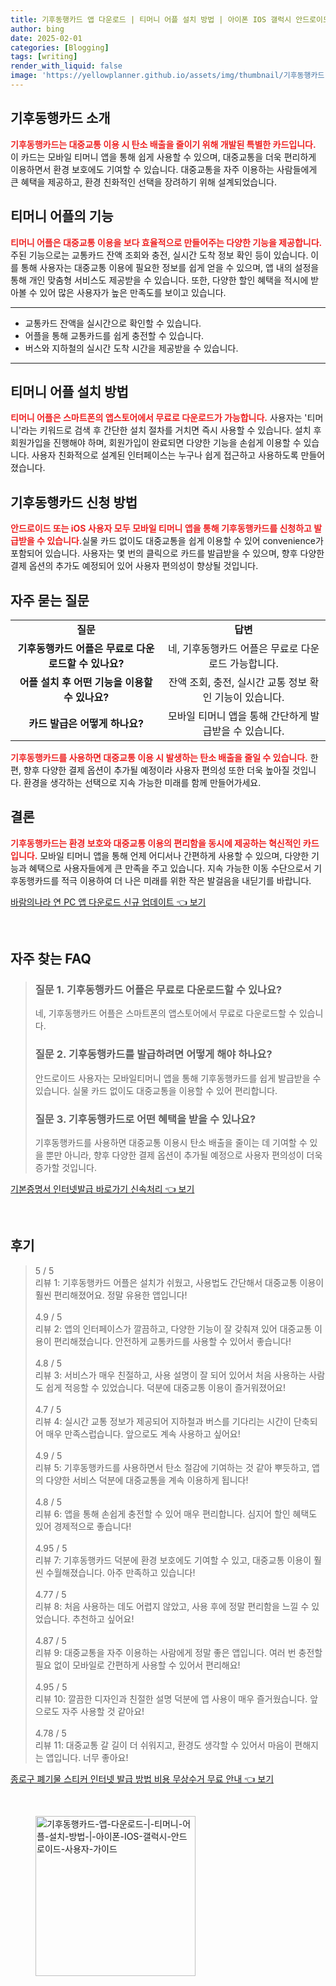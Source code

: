 ```yaml
---
title: 기후동행카드 앱 다운로드 | 티머니 어플 설치 방법 | 아이폰 IOS 갤럭시 안드로이드 사용자 가이드
author: bing
date: 2025-02-01
categories: [Blogging]
tags: [writing]
render_with_liquid: false
image: 'https://yellowplanner.github.io/assets/img/thumbnail/기후동행카드-앱-다운로드-|-티머니-어플-설치-방법-|-아이폰-IOS-갤럭시-안드로이드-사용자-가이드.webp'
---
```



<h2 id='기후동행카드소개'>기후동행카드 소개</h2>

<p><b><span style="color: #ee2323;">기후동행카드는 대중교통 이용 시 탄소 배출을 줄이기 위해 개발된 특별한 카드입니다.</span></b> 이 카드는 모바일 티머니 앱을 통해 쉽게 사용할 수 있으며, 대중교통을 더욱 편리하게 이용하면서 환경 보호에도 기여할 수 있습니다. 대중교통을 자주 이용하는 사람들에게 큰 혜택을 제공하고, 환경 친화적인 선택을 장려하기 위해 설계되었습니다.</p>

<h2 id='티머니어플기능'>티머니 어플의 기능</h2>

<p><b><span style="color: #ee2323;">티머니 어플은 대중교통 이용을 보다 효율적으로 만들어주는 다양한 기능을 제공합니다.</span></b> 주된 기능으로는 교통카드 잔액 조회와 충전, 실시간 도착 정보 확인 등이 있습니다. 이를 통해 사용자는 대중교통 이용에 필요한 정보를 쉽게 얻을 수 있으며, 앱 내의 설정을 통해 개인 맞춤형 서비스도 제공받을 수 있습니다. 또한, 다양한 할인 혜택을 적시에 받아볼 수 있어 많은 사용자가 높은 만족도를 보이고 있습니다.</p>

<hr />

<ul>
    <li>교통카드 잔액을 실시간으로 확인할 수 있습니다.</li>
    <li>어플을 통해 교통카드를 쉽게 충전할 수 있습니다.</li>
    <li>버스와 지하철의 실시간 도착 시간을 제공받을 수 있습니다.</li>
</ul>

<hr />

<h2 id='티머니설치방법'>티머니 어플 설치 방법</h2>

<p><b><span style="color: #ee2323;">티머니 어플은 스마트폰의 앱스토어에서 무료로 다운로드가 가능합니다.</span></b> 사용자는 '티머니'라는 키워드로 검색 후 간단한 설치 절차를 거치면 즉시 사용할 수 있습니다. 설치 후 회원가입을 진행해야 하며, 회원가입이 완료되면 다양한 기능을 손쉽게 이용할 수 있습니다. 사용자 친화적으로 설계된 인터페이스는 누구나 쉽게 접근하고 사용하도록 만들어졌습니다.</p>

<h2 id='기후동행카드신청방법'>기후동행카드 신청 방법</h2>

<p><b><span style="color: #ee2323;">안드로이드 또는 iOS 사용자 모두 모바일 티머니 앱을 통해 기후동행카드를 신청하고 발급받을 수 있습니다.</span></b>실물 카드 없이도 대중교통을 쉽게 이용할 수 있어 convenience가 포함되어 있습니다. 사용자는 몇 번의 클릭으로 카드를 발급받을 수 있으며, 향후 다양한 결제 옵션의 추가도 예정되어 있어 사용자 편의성이 향상될 것입니다.</p>

<h2 id='자주묻는질문'>자주 묻는 질문</h2>

<table>
    <tr>
        <td style="text-align: center; height: 17px;"><b>질문</b></td>
        <td style="text-align: center; height: 17px;"><b>답변</b></td>
    </tr>
    <tr>
        <td style="text-align: center; height: 17px;"><b>기후동행카드 어플은 무료로 다운로드할 수 있나요?</b></td>
        <td style="text-align: center; height: 17px;">네, 기후동행카드 어플은 무료로 다운로드 가능합니다.</td>
    </tr>
    <tr>
        <td style="text-align: center; height: 17px;"><b>어플 설치 후 어떤 기능을 이용할 수 있나요?</b></td>
        <td style="text-align: center; height: 17px;">잔액 조회, 충전, 실시간 교통 정보 확인 기능이 있습니다.</td>
    </tr>
    <tr>
        <td style="text-align: center; height: 17px;"><b>카드 발급은 어떻게 하나요?</b></td>
        <td style="text-align: center; height: 17px;">모바일 티머니 앱을 통해 간단하게 발급받을 수 있습니다.</td>
    </tr>
</table>

<p><b><span style="color: #ee2323;">기후동행카드를 사용하면 대중교통 이용 시 발생하는 탄소 배출을 줄일 수 있습니다.</span></b> 한편, 향후 다양한 결제 옵션이 추가될 예정이라 사용자 편의성 또한 더욱 높아질 것입니다. 환경을 생각하는 선택으로 지속 가능한 미래를 함께 만들어가세요.</p>

<h2 id='결론'>결론</h2>

<p><b><span style="color: #ee2323;">기후동행카드는 환경 보호와 대중교통 이용의 편리함을 동시에 제공하는 혁신적인 카드입니다.</span></b> 모바일 티머니 앱을 통해 언제 어디서나 간편하게 사용할 수 있으며, 다양한 기능과 혜택으로 사용자들에게 큰 만족을 주고 있습니다. 지속 가능한 이동 수단으로서 기후동행카드를 적극 이용하여 더 나은 미래를 위한 작은 발걸음을 내딛기를 바랍니다.</p>


<p><a class="click-button" title="바람의나라 연 PC 앱 다운로드 신규 업데이트" href="https://yellowplanner.github.io/posts/%EB%B0%94%EB%9E%8C%EC%9D%98%EB%82%98%EB%9D%BC-%EC%97%B0-PC-%EC%95%B1-%EB%8B%A4%EC%9A%B4%EB%A1%9C%EB%93%9C-%EC%8B%A0%EA%B7%9C-%EC%97%85%EB%8D%B0%EC%9D%B4%ED%8A%B8/" rel="dofollow">바람의나라 연 PC 앱 다운로드 신규 업데이트 👈 보기</a></p><br>
<h2 id='자주_찾는_FAQ'>자주 찾는 FAQ</h2>
<div itemscope="" itemtype="https://schema.org/FAQPage"> 
<blockquote> 
<div itemscope="" itemprop="mainEntity" itemtype="https://schema.org/Question"> 
<h3 itemprop="name">질문 1. 기후동행카드 어플은 무료로 다운로드할 수 있나요?</h3> 
<div itemscope="" itemprop="acceptedAnswer" itemtype="https://schema.org/Answer"> 
<span itemprop="text"> 
<p>네, 기후동행카드 어플은 스마트폰의 앱스토어에서 무료로 다운로드할 수 있습니다.</p> 
</span> 
</div> 
</div> 

<div itemscope="" itemprop="mainEntity" itemtype="https://schema.org/Question"> 
<h3 itemprop="name">질문 2. 기후동행카드를 발급하려면 어떻게 해야 하나요?</h3> 
<div itemscope="" itemprop="acceptedAnswer" itemtype="https://schema.org/Answer"> 
<span itemprop="text"> 
<p>안드로이드 사용자는 모바일티머니 앱을 통해 기후동행카드를 쉽게 발급받을 수 있습니다. 실물 카드 없이도 대중교통을 이용할 수 있어 편리합니다.</p> 
</span> 
</div> 
</div> 

<div itemscope="" itemprop="mainEntity" itemtype="https://schema.org/Question"> 
<h3 itemprop="name">질문 3. 기후동행카드로 어떤 혜택을 받을 수 있나요?</h3> 
<div itemscope="" itemprop="acceptedAnswer" itemtype="https://schema.org/Answer"> 
<span itemprop="text"> 
<p>기후동행카드를 사용하면 대중교통 이용시 탄소 배출을 줄이는 데 기여할 수 있을 뿐만 아니라, 향후 다양한 결제 옵션이 추가될 예정으로 사용자 편의성이 더욱 증가할 것입니다.</p> 
</span> 
</div> 
</div> 
</blockquote> 
</div>
<p><a class="click-button" title="기본증명서 인터넷발급 바로가기 신속처리" href="https://yellowplanner.github.io/posts/%EA%B8%B0%EB%B3%B8%EC%A6%9D%EB%AA%85%EC%84%9C-%EC%9D%B8%ED%84%B0%EB%84%B7%EB%B0%9C%EA%B8%89-%EB%B0%94%EB%A1%9C%EA%B0%80%EA%B8%B0-%EC%8B%A0%EC%86%8D%EC%B2%98%EB%A6%AC/" rel="dofollow">기본증명서 인터넷발급 바로가기 신속처리 👈 보기</a></p><br>
<h2 id='후기'>후기</h2>
<div itemscope itemtype="https://schema.org/Product">
  <blockquote>
  <div itemprop="review" itemscope itemtype="https://schema.org/Review">
      <div itemprop="reviewRating" itemscope itemtype="https://schema.org/Rating"> <span itemprop="ratingValue">5</span> / <span itemprop="bestRating">5</span> </div>
      <span itemprop="reviewBody">리뷰 1: 기후동행카드 어플은 설치가 쉬웠고, 사용법도 간단해서 대중교통 이용이 훨씬 편리해졌어요. 정말 유용한 앱입니다!</span>
  </div>
  <br>
  <div itemprop="review" itemscope itemtype="https://schema.org/Review">
      <div itemprop="reviewRating" itemscope itemtype="https://schema.org/Rating"> <span itemprop="ratingValue">4.9</span> / <span itemprop="bestRating">5</span> </div>
      <span itemprop="reviewBody">리뷰 2: 앱의 인터페이스가 깔끔하고, 다양한 기능이 잘 갖춰져 있어 대중교통 이용이 편리해졌습니다. 안전하게 교통카드를 사용할 수 있어서 좋습니다!</span>
  </div>
  <br>
  <div itemprop="review" itemscope itemtype="https://schema.org/Review">
      <div itemprop="reviewRating" itemscope itemtype="https://schema.org/Rating"> <span itemprop="ratingValue">4.8</span> / <span itemprop="bestRating">5</span> </div>
      <span itemprop="reviewBody">리뷰 3: 서비스가 매우 친절하고, 사용 설명이 잘 되어 있어서 처음 사용하는 사람도 쉽게 적응할 수 있었습니다. 덕분에 대중교통 이용이 즐거워졌어요!</span>
  </div>
  <br>
  <div itemprop="review" itemscope itemtype="https://schema.org/Review">
      <div itemprop="reviewRating" itemscope itemtype="https://schema.org/Rating"> <span itemprop="ratingValue">4.7</span> / <span itemprop="bestRating">5</span> </div>
      <span itemprop="reviewBody">리뷰 4: 실시간 교통 정보가 제공되어 지하철과 버스를 기다리는 시간이 단축되어 매우 만족스럽습니다. 앞으로도 계속 사용하고 싶어요!</span>
  </div>
  <br>
  <div itemprop="review" itemscope itemtype="https://schema.org/Review">
      <div itemprop="reviewRating" itemscope itemtype="https://schema.org/Rating"> <span itemprop="ratingValue">4.9</span> / <span itemprop="bestRating">5</span> </div>
      <span itemprop="reviewBody">리뷰 5: 기후동행카드를 사용하면서 탄소 절감에 기여하는 것 같아 뿌듯하고, 앱의 다양한 서비스 덕분에 대중교통을 계속 이용하게 됩니다!</span>
  </div>
  <br>
  <div itemprop="review" itemscope itemtype="https://schema.org/Review">
      <div itemprop="reviewRating" itemscope itemtype="https://schema.org/Rating"> <span itemprop="ratingValue">4.8</span> / <span itemprop="bestRating">5</span> </div>
      <span itemprop="reviewBody">리뷰 6: 앱을 통해 손쉽게 충전할 수 있어 매우 편리합니다. 심지어 할인 혜택도 있어 경제적으로 좋습니다!</span>
  </div>
  <br>
  <div itemprop="review" itemscope itemtype="https://schema.org/Review">
      <div itemprop="reviewRating" itemscope itemtype="https://schema.org/Rating"> <span itemprop="ratingValue">4.95</span> / <span itemprop="bestRating">5</span> </div>
      <span itemprop="reviewBody">리뷰 7: 기후동행카드 덕분에 환경 보호에도 기여할 수 있고, 대중교통 이용이 훨씬 수월해졌습니다. 아주 만족하고 있습니다!</span>
  </div>
  <br>
  <div itemprop="review" itemscope itemtype="https://schema.org/Review">
      <div itemprop="reviewRating" itemscope itemtype="https://schema.org/Rating"> <span itemprop="ratingValue">4.77</span> / <span itemprop="bestRating">5</span> </div>
      <span itemprop="reviewBody">리뷰 8: 처음 사용하는 데도 어렵지 않았고, 사용 후에 정말 편리함을 느낄 수 있었습니다. 추천하고 싶어요!</span>
  </div>
  <br>
  <div itemprop="review" itemscope itemtype="https://schema.org/Review">
      <div itemprop="reviewRating" itemscope itemtype="https://schema.org/Rating"> <span itemprop="ratingValue">4.87</span> / <span itemprop="bestRating">5</span> </div>
      <span itemprop="reviewBody">리뷰 9: 대중교통을 자주 이용하는 사람에게 정말 좋은 앱입니다. 여러 번 충전할 필요 없이 모바일로 간편하게 사용할 수 있어서 편리해요!</span>
  </div>
  <br>
  <div itemprop="review" itemscope itemtype="https://schema.org/Review">
      <div itemprop="reviewRating" itemscope itemtype="https://schema.org/Rating"> <span itemprop="ratingValue">4.95</span> / <span itemprop="bestRating">5</span> </div>
      <span itemprop="reviewBody">리뷰 10: 깔끔한 디자인과 친절한 설명 덕분에 앱 사용이 매우 즐거웠습니다. 앞으로도 자주 사용할 것 같아요!</span>
  </div>
  <br>
  <div itemprop="review" itemscope itemtype="https://schema.org/Review">
      <div itemprop="reviewRating" itemscope itemtype="https://schema.org/Rating"> <span itemprop="ratingValue">4.78</span> / <span itemprop="bestRating">5</span> </div>
      <span itemprop="reviewBody">리뷰 11: 대중교통 갈 길이 더 쉬워지고, 환경도 생각할 수 있어서 마음이 편해지는 앱입니다. 너무 좋아요!</span>
  </div>
  </blockquote>
</div>
<p><a class="click-button" title="종로구 폐기물 스티커 인터넷 발급 방법 비용 무상수거 무료 안내" href="https://yellowplanner.github.io/posts/%EC%A2%85%EB%A1%9C%EA%B5%AC-%ED%8F%90%EA%B8%B0%EB%AC%BC-%EC%8A%A4%ED%8B%B0%EC%BB%A4-%EC%9D%B8%ED%84%B0%EB%84%B7-%EB%B0%9C%EA%B8%89-%EB%B0%A9%EB%B2%95-%EB%B9%84%EC%9A%A9-%EB%AC%B4%EC%83%81%EC%88%98%EA%B1%B0-%EB%AC%B4%EB%A3%8C-%EC%95%88%EB%82%B4/" rel="dofollow">종로구 폐기물 스티커 인터넷 발급 방법 비용 무상수거 무료 안내 👈 보기</a></p><br>
<figure class="image"><img src="https://yellowplanner.github.io/assets/img/thumbnail/기후동행카드-앱-다운로드-|-티머니-어플-설치-방법-|-아이폰-IOS-갤럭시-안드로이드-사용자-가이드.webp" alt="기후동행카드-앱-다운로드-|-티머니-어플-설치-방법-|-아이폰-IOS-갤럭시-안드로이드-사용자-가이드" width="256" height="256"></figure>